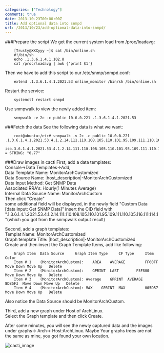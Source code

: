 ```yaml
---
categories: ["Technology"]
comments: true
date: 2013-10-23T00:00:00Z
title: Add optional data into snmpd
url: /2013/10/23/add-optional-data-into-snmpd/
---
```


###Prepare the script
We get the current system load from /proc/loadavg:

```
	[Trusty@XXXyyy ~]$ cat /bin/online.sh
	#!/bin/sh
	echo .1.3.6.1.4.1.102.8
	cat /proc/loadavg | awk {'print $1'}
```

Then we have to add this script to our /etc/snmp/snmpd.conf:

```
	extend .1.3.6.1.4.1.2021.53 online_monitor /bin/sh /bin/online.sh
```

Restart the service:

```
	systemctl restart snmpd
```

Use snmpwalk to view the newly added item:

```
	snmpwalk -v 2c -c public 10.0.0.221 .1.3.6.1.4.1.2021.53
```

###Fetch the data
See the following data is what we want:

```
	root@ubuntu:/etc# snmpwalk -v 2c -c public 10.0.0.221 .1.3.6.1.4.1.2021.53.4.1.2.14.111.110.108.105.110.101.95.109.111.110.105.116.111.114.2
	iso.3.6.1.4.1.2021.53.4.1.2.14.111.110.108.105.110.101.95.109.111.110.105.116.111.114.2 = STRING: "0.77"
```

###Draw images in cacti
First, add a data templates:  
Console->Data Templates->Add,   
Data Template Name: MonitorArchCustomized  
Data Source Name: |host_description|-MonitorArchCustomized  
Data Input Method: Get SNMP Data  
Associated RRA's: Hourly(1 Minutes Average)  
Internal Data Source Name: MonitorArchCustom  
Then click "Create"  
some additional field will be displayed, in the newly field "Custom Data [data input: Get SNMP Data]" insert the OID field with ".1.3.6.1.4.1.2021.53.4.1.2.14.111.110.108.105.110.101.95.109.111.110.105.116.111.114.1"(which you got from the snmpwalk output result)  


Second, add a graph templates:  
Templat Name: MonitorArchCustomized  
Graph template Title: |host_description|-MonitorArchCustomized  
Create and then insert the Graph Template Items, add like following:  

```
	Graph Item 	Data Source 	Graph Item Type 	CF Type 	Item Color
	Item # 1 	(MonitorArchCustom): 	AREA 	AVERAGE 	  	FF00FF 	Move Down Move Up 	Delete
	Item # 2 	(MonitorArchCustom): 	GPRINT 	LAST 	  	F5F800 	Move Down Move Up 	Delete
	Item # 3 	(MonitorArchCustom): Average 	GPRINT 	AVERAGE 	  	8D85F3 	Move Down Move Up 	Delete
	Item # 4 	(MonitorArchCustom): MAX 	GPRINT 	MAX 	  	005D57 	Move Down Move Up 	Delete
```

Also notice the Data Source should be MonitorArchCustom.  


Third, add a new graph under Host of ArchLinux.  
Select the Graph template and then click Create. 

After some minutes, you will see the newly captured data and the images under graphs-> Arch-> Host:ArchLinux. Maybe Your graphs trees are not the same as mine, you got found your own location. 
	
	
![cacti_image](/images/cacti_image.jpg "cacti_image.jpg")

